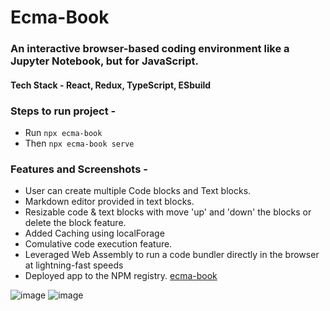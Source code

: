 # Ecma-Book
### An interactive browser-based coding environment like a Jupyter Notebook, but for JavaScript.
#### Tech Stack - <b>React, Redux, TypeScript, ESbuild</b>

### Steps to run project - 
- Run ```npx ecma-book```
- Then ```npx ecma-book serve```

### Features and Screenshots - 
- User can create multiple Code blocks and Text blocks.
- Markdown editor provided in text blocks.
- Resizable code & text blocks with move 'up' and 'down' the blocks or delete the block feature.
- Added Caching using localForage
- Comulative code execution feature.
- Leveraged Web Assembly to run a code bundler directly in the browser at lightning-fast speeds
- Deployed app to the NPM registry. [ecma-book](https://www.npmjs.com/package/ecma-book)

![image](https://user-images.githubusercontent.com/78805153/228725226-9a868a37-63d9-4f15-ab16-6aff097085e5.png)
![image](https://user-images.githubusercontent.com/78805153/228725304-6ef62377-f92a-4215-8340-4d8dcdf49fdf.png)
